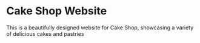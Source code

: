 # Cake Shop Website
 This is a beautifully designed website for Cake Shop, showcasing a variety of delicious cakes and pastries
